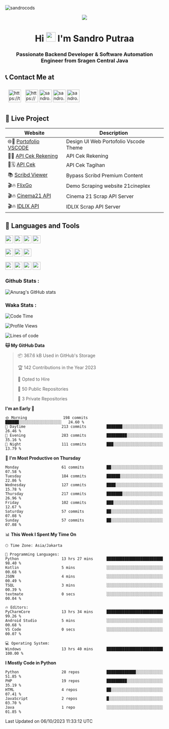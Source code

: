 

![sandrocods](https://cardivo.vercel.app/api?name=Martinus%20Krisandro%20Perdana%20Putra&description=Junior%20Backend%20Developer&image=https://avatars.githubusercontent.com/u/59155826?v=4&backgroundColor=%23ecf0f1)
<p align="center" style="p3">
<a href="https://github.com/antonkomarev/github-profile-views-counter">
    <img align="center"  src="https://komarev.com/ghpvc/?username=sandrocods&style=for-the-badge">
</a>
</p>



<h1 align="center" > Hi <img src="https://media.giphy.com/media/hvRJCLFzcasrR4ia7z/giphy.gif" width="30px"> I'm Sandro Putraa </h1>
<h3 align="center" style="p3">Passionate Backend Developer & Software Automation Engineer from Sragen Central Java </h3>



## 📞 Contact Me at

<p align="left">
      <a href="https://t.me/sandroputraa" target="blank"><img align="center" src="https://www.vectorlogo.zone/logos/telegram/telegram-tile.svg" alt="https://t.me/sandroputraa" height="40" width="40" style="margin: 10" /></a>
    <a href="https://www.linkedin.com/in/sandro-putraa-34b80a19b/" target="blank"><img align="center" src="https://raw.githubusercontent.com/rahuldkjain/github-profile-readme-generator/master/src/images/icons/Social/linked-in-alt.svg" alt="https://www.linkedin.com/in/sandro-putraa-34b80a19b/" height="40" width="40" /></a>
    <a href="https://fb.com/sandro.putraaa" target="blank"><img align="center" src="https://raw.githubusercontent.com/rahuldkjain/github-profile-readme-generator/master/src/images/icons/Social/facebook.svg" alt="sandro.putraaa" height="40" width="40" /></a>
    <a href="https://instagram.com/sandro.putraa" target="blank"><img align="center" src="https://raw.githubusercontent.com/rahuldkjain/github-profile-readme-generator/master/src/images/icons/Social/instagram.svg" alt="sandro.putraa" height="40" width="40" /></a>
    <a href="https://wakatime.com/@sandrocods" target="blank"><img align="center" src="https://wakatime.com/static/img/wakatime-logo-text-vertical.png" alt="sandro.putraa" height="40" width="40" /></a>
   
</p>

## 🚀 Live Project


| Website             | Description     |
| ----------------- | --- |
| 🌐👤 [Portofolio VSCODE](http://47.88.53.4:1872/porto/)| Design UI Web Portofolio Vscode Theme |
| 📑👤 [API Cek Rekening](http://47.88.53.4:3333/api/docs) | API Cek Rekening |
| 📑🗓 [API Cek](http://47.88.53.4:1111/api/docs) | API Cek Tagihan |
| 📚 [Scribd Viewer](http://sandroputraa.my.id/scribd/) | Bypass Scribd Premium Content |
| 🎬🔥 [FlixGo](https://testflsk.sandroputraa.com/) | Demo Scraping website 21cineplex  |
| 🎬🔥 [Cinema21 API](https://cinema-21-scrapper.vercel.app/) | Cinema 21 Scrap API Server |
| 🎬🔥 [IDLIX API](https://idlix-api.vercel.app/) | IDLIX Scrap API Server |



## 🙌 Languages and Tools

<img src="https://img.shields.io/badge/-Git-white?style=for-the-badge&logo=git" height="25" /></img>
<img src="https://img.shields.io/badge/-GitHub-white?style=for-the-badge&logo=github&logoColor=007ACC" height="25" /></img> <img src="https://img.shields.io/badge/-VS%20Code-white?style=for-the-badge&logo=visual-studio-code&logoColor=007ACC" height="25" /></img> <img src="https://img.shields.io/badge/-Pycharm-white?style=for-the-badge&logo=pycharm&logoColor=007ACC" height="25" /></img>

<img src="https://img.shields.io/badge/-Laravel-white?style=for-the-badge&logo=laravel&logoColor=007ACC" height="25" /></img>
<img src="https://img.shields.io/badge/-Flask-white?style=for-the-badge&logo=flask&logoColor=007ACC" height="25" /></img>
<img src="https://img.shields.io/badge/-Selenium-white?style=for-the-badge&logo=selenium&logoColor=007ACC" height="25" /></img>

<img src="https://img.shields.io/badge/-Python-white?style=for-the-badge&logo=python&logoColor=007ACC" height="25" /></img>
<img src="https://img.shields.io/badge/-Php-white?style=for-the-badge&logo=php&logoColor=007ACC" height="25" /></img>
<img src="https://img.shields.io/badge/-java-white?style=for-the-badge&logo=java&logoColor=007ACC" height="25" /></img>
<img src="https://img.shields.io/badge/-c++-white?style=for-the-badge&logo=c%2B%2B&logoColor=007ACC" height="25" /></img>



### Github Stats :
![Anurag's GitHub stats](https://github-readme-stats.vercel.app/api?username=sandrocods&show_icons=true&theme=transparent)


### Waka Stats :
<!--START_SECTION:waka-->
![Code Time](http://img.shields.io/badge/Code%20Time-1%2C214%20hrs%2052%20mins-blue)

![Profile Views](http://img.shields.io/badge/Profile%20Views-7-blue)

![Lines of code](https://img.shields.io/badge/From%20Hello%20World%20I%27ve%20Written-1.4%20million%20lines%20of%20code-blue)

**🐱 My GitHub Data** 

> 📦 367.6 kB Used in GitHub's Storage 
 > 
> 🏆 142 Contributions in the Year 2023
 > 
> 💼 Opted to Hire
 > 
> 📜 50 Public Repositories 
 > 
> 🔑 3 Private Repositories 
 > 
**I'm an Early 🐤** 

```text
🌞 Morning                198 commits         ██████░░░░░░░░░░░░░░░░░░░   24.60 % 
🌆 Daytime                213 commits         ███████░░░░░░░░░░░░░░░░░░   26.46 % 
🌃 Evening                283 commits         █████████░░░░░░░░░░░░░░░░   35.16 % 
🌙 Night                  111 commits         ███░░░░░░░░░░░░░░░░░░░░░░   13.79 % 
```
📅 **I'm Most Productive on Thursday** 

```text
Monday                   61 commits          ██░░░░░░░░░░░░░░░░░░░░░░░   07.58 % 
Tuesday                  184 commits         ██████░░░░░░░░░░░░░░░░░░░   22.86 % 
Wednesday                127 commits         ████░░░░░░░░░░░░░░░░░░░░░   15.78 % 
Thursday                 217 commits         ███████░░░░░░░░░░░░░░░░░░   26.96 % 
Friday                   102 commits         ███░░░░░░░░░░░░░░░░░░░░░░   12.67 % 
Saturday                 57 commits          ██░░░░░░░░░░░░░░░░░░░░░░░   07.08 % 
Sunday                   57 commits          ██░░░░░░░░░░░░░░░░░░░░░░░   07.08 % 
```


📊 **This Week I Spent My Time On** 

```text
🕑︎ Time Zone: Asia/Jakarta

💬 Programming Languages: 
Python                   13 hrs 27 mins      █████████████████████████   98.40 % 
Kotlin                   5 mins              ░░░░░░░░░░░░░░░░░░░░░░░░░   00.68 % 
JSON                     4 mins              ░░░░░░░░░░░░░░░░░░░░░░░░░   00.49 % 
TSQL                     3 mins              ░░░░░░░░░░░░░░░░░░░░░░░░░   00.39 % 
textmate                 0 secs              ░░░░░░░░░░░░░░░░░░░░░░░░░   00.04 % 

🔥 Editors: 
PyCharmCore              13 hrs 34 mins      █████████████████████████   99.26 % 
Android Studio           5 mins              ░░░░░░░░░░░░░░░░░░░░░░░░░   00.68 % 
VS Code                  0 secs              ░░░░░░░░░░░░░░░░░░░░░░░░░   00.07 % 

💻 Operating System: 
Windows                  13 hrs 40 mins      █████████████████████████   100.00 % 
```

**I Mostly Code in Python** 

```text
Python                   28 repos            █████████████░░░░░░░░░░░░   51.85 % 
PHP                      19 repos            █████████░░░░░░░░░░░░░░░░   35.19 % 
HTML                     4 repos             ██░░░░░░░░░░░░░░░░░░░░░░░   07.41 % 
JavaScript               2 repos             █░░░░░░░░░░░░░░░░░░░░░░░░   03.70 % 
Java                     1 repo              ░░░░░░░░░░░░░░░░░░░░░░░░░   01.85 % 
```




 Last Updated on 06/10/2023 11:33:12 UTC
<!--END_SECTION:waka-->
